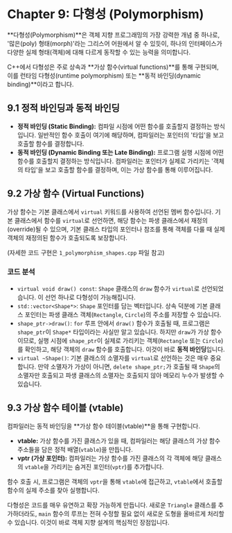# Chapter 9: 다형성 (Polymorphism)

**다형성(Polymorphism)**은 객체 지향 프로그래밍의 가장 강력한 개념 중 하나로, '많은(poly) 형태(morph)'라는 그리스어 어원에서 알 수 있듯이, 하나의 인터페이스가 다양한 실제 형태(객체)에 대해 다르게 동작할 수 있는 능력을 의미합니다.

C++에서 다형성은 주로 상속과 **가상 함수(virtual functions)**를 통해 구현되며, 이를 런타임 다형성(runtime polymorphism) 또는 **동적 바인딩(dynamic binding)**이라고 합니다.

## 9.1 정적 바인딩과 동적 바인딩

-   **정적 바인딩 (Static Binding):** 컴파일 시점에 어떤 함수를 호출할지 결정하는 방식입니다. 일반적인 함수 호출이 여기에 해당하며, 컴파일러는 포인터의 '타입'을 보고 호출할 함수를 결정합니다.
-   **동적 바인딩 (Dynamic Binding 또는 Late Binding):** 프로그램 실행 시점에 어떤 함수를 호출할지 결정하는 방식입니다. 컴파일러는 포인터가 실제로 가리키는 '객체의 타입'을 보고 호출할 함수를 결정하며, 이는 가상 함수를 통해 이루어집니다.

## 9.2 가상 함수 (Virtual Functions)

가상 함수는 기본 클래스에서 `virtual` 키워드를 사용하여 선언된 멤버 함수입니다. 기본 클래스에서 함수를 `virtual`로 선언하면, 해당 함수는 파생 클래스에서 재정의(override)될 수 있으며, 기본 클래스 타입의 포인터나 참조를 통해 객체를 다룰 때 실제 객체의 재정의된 함수가 호출되도록 보장합니다.

(자세한 코드 구현은 `1_polymorphism_shapes.cpp` 파일 참고)

### 코드 분석
-   `virtual void draw() const`: `Shape` 클래스의 `draw` 함수가 `virtual`로 선언되었습니다. 이 선언 하나로 다형성이 가능해집니다.
-   `std::vector<Shape*>`: `Shape` 포인터를 담는 벡터입니다. 상속 덕분에 기본 클래스 포인터는 파생 클래스 객체(`Rectangle`, `Circle`)의 주소를 저장할 수 있습니다.
-   `shape_ptr->draw()`: `for` 루프 안에서 `draw()` 함수가 호출될 때, 프로그램은 `shape_ptr`이 `Shape*` 타입이라는 사실만 알고 있습니다. 하지만 `draw`가 가상 함수이므로, 실행 시점에 `shape_ptr`이 실제로 가리키는 객체(`Rectangle` 또는 `Circle`)를 확인하고, 해당 객체의 `draw` 함수를 호출합니다. 이것이 바로 **동적 바인딩**입니다.
-   `virtual ~Shape()`: 기본 클래스의 소멸자를 `virtual`로 선언하는 것은 매우 중요합니다. 만약 소멸자가 가상이 아니면, `delete shape_ptr;`가 호출될 때 `Shape`의 소멸자만 호출되고 파생 클래스의 소멸자는 호출되지 않아 메모리 누수가 발생할 수 있습니다.

## 9.3 가상 함수 테이블 (vtable)

컴파일러는 동적 바인딩을 **가상 함수 테이블(vtable)**을 통해 구현합니다.

-   **vtable:** 가상 함수를 가진 클래스가 있을 때, 컴파일러는 해당 클래스의 가상 함수 주소들을 담은 정적 배열(`vtable`)을 만듭니다.
-   **vptr (가상 포인터):** 컴파일러는 가상 함수를 가진 클래스의 각 객체에 해당 클래스의 `vtable`을 가리키는 숨겨진 포인터(`vptr`)를 추가합니다.

함수 호출 시, 프로그램은 객체의 `vptr`을 통해 `vtable`에 접근하고, `vtable`에서 호출할 함수의 실제 주소를 찾아 실행합니다.

다형성은 코드를 매우 유연하고 확장 가능하게 만듭니다. 새로운 `Triangle` 클래스를 추가하더라도, `main` 함수의 루프는 전혀 수정할 필요 없이 새로운 도형을 올바르게 처리할 수 있습니다. 이것이 바로 객체 지향 설계의 핵심적인 장점입니다.